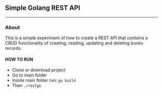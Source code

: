 ## Simple Golang REST API

----

### About

This is a simple experiment of how to create a REST API that contains a CRUD functionality of creating, reading, updating and deleting books records.

#### HOW TO RUN

- Clone or download project
- Go to main folder
- Inside main folder run: `go build`
- Than `./restgo`
